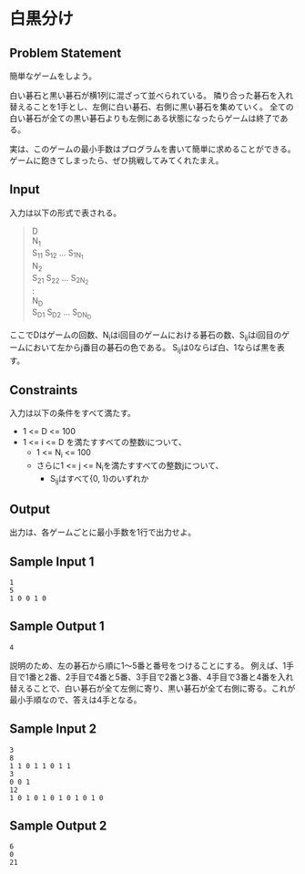 白黒分け
=

Problem Statement
-

簡単なゲームをしよう。

白い碁石と黒い碁石が横1列に混ざって並べられている。
隣り合った碁石を入れ替えることを1手とし、左側に白い碁石、右側に黒い碁石を集めていく。
全ての白い碁石が全ての黒い碁石よりも左側にある状態になったらゲームは終了である。

実は、このゲームの最小手数はプログラムを書いて簡単に求めることができる。ゲームに飽きてしまったら、ぜひ挑戦してみてくれたまえ。

Input
-

入力は以下の形式で表される。

> D<br>
> N<sub>1</sub><br>
> S<sub>11</sub> S<sub>12</sub> ... S<sub>1N<sub>1</sub></sub><br>
> N<sub>2</sub><br>
> S<sub>21</sub> S<sub>22</sub> ... S<sub>2N<sub>2</sub></sub><br>
> :<br>
> N<sub>D</sub><br>
> S<sub>D1</sub> S<sub>D2</sub> ... S<sub>DN<sub>D</sub></sub><br>

ここでDはゲームの回数、N<sub>i</sub>はi回目のゲームにおける碁石の数、S<sub>ij</sub>はi回目のゲームにおいて左からj番目の碁石の色である。
S<sub>ij</sub>は0ならば白、1ならば黒を表す。

Constraints
-

入力は以下の条件をすべて満たす。

* 1 <= D <= 100
* 1 <= i <= D を満たすすべての整数iについて、
    * 1 <= N<sub>i</sub> <= 100
    * さらに1 <= j <= N<sub>i</sub>を満たすすべての整数jについて、
        * S<sub>ij</sub>はすべて{0, 1}のいずれか

Output
-

出力は、各ゲームごとに最小手数を1行で出力せよ。

Sample Input 1
-

    1
    5
    1 0 0 1 0

Sample Output 1
-

    4

説明のため、左の碁石から順に1〜5番と番号をつけることにする。
例えば、1手目で1番と2番、2手目で4番と5番、3手目で2番と3番、4手目で3番と4番を入れ替えることで、白い碁石が全て左側に寄り、黒い碁石が全て右側に寄る。これが最小手順なので、答えは4手となる。

Sample Input 2
-

    3
    8
    1 1 0 1 1 0 1 1
    3
    0 0 1
    12
    1 0 1 0 1 0 1 0 1 0 1 0
    
Sample Output 2
-

    6
    0
    21

